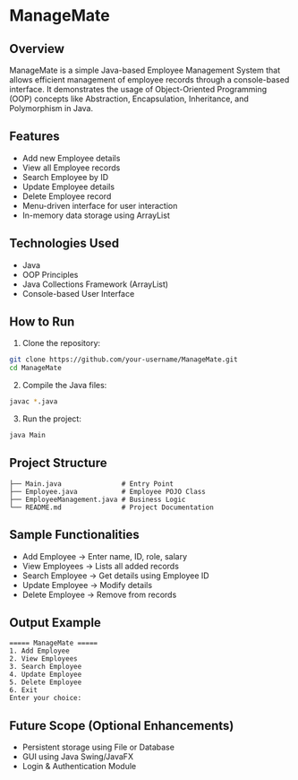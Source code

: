 
# ManageMate

## Overview
ManageMate is a simple Java-based Employee Management System that allows efficient management of employee records through a console-based interface. It demonstrates the usage of Object-Oriented Programming (OOP) concepts like Abstraction, Encapsulation, Inheritance, and Polymorphism in Java.

## Features
- Add new Employee details  
- View all Employee records  
- Search Employee by ID  
- Update Employee details  
- Delete Employee record  
- Menu-driven interface for user interaction  
- In-memory data storage using ArrayList  

## Technologies Used
- Java  
- OOP Principles  
- Java Collections Framework (ArrayList)  
- Console-based User Interface  

## How to Run
1. Clone the repository:
```bash
git clone https://github.com/your-username/ManageMate.git
cd ManageMate
```

2. Compile the Java files:
```bash
javac *.java
```

3. Run the project:
```bash
java Main
```

## Project Structure
```
├── Main.java               # Entry Point
├── Employee.java           # Employee POJO Class
├── EmployeeManagement.java # Business Logic
└── README.md               # Project Documentation
```

## Sample Functionalities
- Add Employee → Enter name, ID, role, salary  
- View Employees → Lists all added records  
- Search Employee → Get details using Employee ID  
- Update Employee → Modify details  
- Delete Employee → Remove from records  

## Output Example
```
===== ManageMate =====
1. Add Employee
2. View Employees
3. Search Employee
4. Update Employee
5. Delete Employee
6. Exit
Enter your choice:
```

## Future Scope (Optional Enhancements)
- Persistent storage using File or Database  
- GUI using Java Swing/JavaFX  
- Login & Authentication Module  
